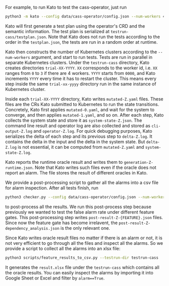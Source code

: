 For example, to run Kato to test the cass-operator, just run
```sh
python3 -m kato --config data/cass-operator/config.json --num-workers 4 --workdir testrun-cass
```

Kato will first generate a test plan using the operator's CRD and the semantic information. The test plan is serialized at `testrun-cass/testplan.json`. Note that Kato does not run the tests according to the order in the `testplan.json`, the tests are run in a random order at runtime.

Kato then constructs the number of Kubernetes clusters according to the `--num-workers` argument,
  and start to run tests.
Tests are run in parallel in separate Kubernetes clusters.
Under the `testrun-cass` directory, Kato creates directories `trial-XX-YYYY`. `XX` corresponds to the worker id, i.e. `XX` ranges from `0` to `3` if there are 4 workers.
`YYYY` starts from `0000`, and Kato increments `YYYY` every time it has to restart the cluster. This means every step inside the same `trial-xx-yyyy` directory run in the same instance of Kubernetes cluster.

Inside each `trial-XX-YYYY` directory, Kato writes `mutated-Z.yaml` files.
These files are the CRs Kato submitted to Kubernetes to run the state transitions.
Concretely, Kato first applies `mutated-0.yaml`, and wait for the system to converge,
  and then applies `mutated-1.yaml`, and so on.
After each step, Kato collects the system state and store it as `system-state-Z.json`.
The command line result and operator log are also collected and stored as `cli-output-Z.log` and `operator-Z.log`.
For quick debugging purposes, Kato serializes the delta of each step and its previous step to `delta-Z.log`. It contains the delta in the input and the delta in the system state. 
But `delta-Z.log` is not essential, it can be computed from `mutated-Z.yaml` and `system-state-Z.log`.

Kato reports the runtime oracle result and writes them to `generation-Z-runtime.json`.
Note that Kato writes such files even if the oracle does not report an alarm.
The file stores the result of different oracles in Kato.

We provide a post-processing script to gather all the alarms into a csv file for alarm inspection.
After all tests finish, run
```sh
python3 checker.py --config data/cass-operator/config.json --num-workers 8 --testrun-dir testrun-cass
```
to post-process all the results.
We run this post-process step because previously we wanted to test the false alarm
  rate under different feature gates.
This post-processing step writes `post-result-Z-{FEATURE}.json` files.
Since now the feature gate has become irrelavent,
  the `post-result-Z-dependency_analysis.json` is the only relevant one.

Since Kato writes oracle result files no matter if there is an alarm or not,
  it is not very efficient to go through all the files and inspect all the alarms.
So we provide a script to collect all the alarms into an xlsx file:
```sh
python3 scripts/feature_results_to_csv.py --testrun-dir testrun-cass
```
It generates the `result.xlsx` file under the `testrun-cass` which contains
  all the oracle results.
You can easily inspect the alarms by importing it into Google Sheet or Excel
  and filter by `alarm==True`.